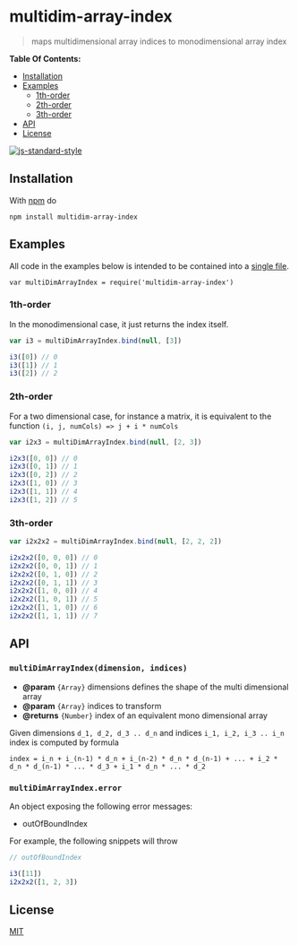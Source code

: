 # multidim-array-index

> maps multidimensional array indices to monodimensional array index

**Table Of Contents:**

* [Installation](#installation)
* [Examples](#examples)
    - [1th-order](#1th-order)
    - [2th-order](#2th-order)
    - [3th-order](#3th-order)
* [API](#api)
* [License](#license)

[![js-standard-style](https://cdn.rawgit.com/feross/standard/master/badge.svg)](https://github.com/feross/standard)

## Installation

With [npm](https://www.npmjs.com/) do

```
npm install multidim-array-index
```

## Examples

All code in the examples below is intended to be contained into a [single file](https://github.com/fibo/multidim-array-index/blob/master/test.js).

```
var multiDimArrayIndex = require('multidim-array-index')
```

### 1th-order

In the monodimensional case, it just returns the index itself.

```javascript
var i3 = multiDimArrayIndex.bind(null, [3])

i3([0]) // 0
i3([1]) // 1
i3([2]) // 2
```

### 2th-order

For a two dimensional case, for instance a matrix, it is equivalent to the
function `(i, j, numCols) => j + i * numCols`

```javascript
var i2x3 = multiDimArrayIndex.bind(null, [2, 3])

i2x3([0, 0]) // 0
i2x3([0, 1]) // 1
i2x3([0, 2]) // 2
i2x3([1, 0]) // 3
i2x3([1, 1]) // 4
i2x3([1, 2]) // 5
```

### 3th-order

```javascript
var i2x2x2 = multiDimArrayIndex.bind(null, [2, 2, 2])

i2x2x2([0, 0, 0]) // 0
i2x2x2([0, 0, 1]) // 1
i2x2x2([0, 1, 0]) // 2
i2x2x2([0, 1, 1]) // 3
i2x2x2([1, 0, 0]) // 4
i2x2x2([1, 0, 1]) // 5
i2x2x2([1, 1, 0]) // 6
i2x2x2([1, 1, 1]) // 7
```

## API

### `multiDimArrayIndex(dimension, indices)`

* **@param** `{Array}` dimensions defines the shape of the multi dimensional array
* **@param** `{Array}` indices to transform
* **@returns** `{Number}` index of an equivalent mono dimensional array

Given dimensions `d_1, d_2, d_3 .. d_n` and indices `i_1, i_2, i_3 .. i_n` index
is computed by formula

```
index = i_n + i_(n-1) * d_n + i_(n-2) * d_n * d_(n-1) + ... + i_2 * d_n * d_(n-1) * ... * d_3 + i_1 * d_n * ... * d_2
```

### `multiDimArrayIndex.error`

An object exposing the following error messages:

* outOfBoundIndex

For example, the following snippets will throw

```javascript
// outOfBoundIndex

i3([11])
i2x2x2([1, 2, 3])
```

## License

[MIT](http://g14n.info/mit-license/)


